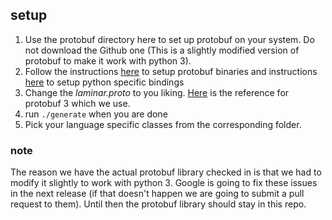 ## setup
1.  Use the protobuf directory here to set up protobuf on your system.
Do not download the Github one (This is a slightly modified version of protobuf to make it work with python 3). 
2. Follow the instructions [here](https://github.com/google/protobuf/) to setup protobuf binaries and instructions [here](https://github.com/google/protobuf/tree/master/python) to setup python specific bindings
3. Change the _laminar.proto_ to you liking. [Here](https://developers.google.com/protocol-buffers/docs/proto3) is the reference for protobuf 3 which we use.
4. run ``./generate`` when you are done
5. Pick your language specific classes from the corresponding folder. 

### note
The reason we have the actual protobuf library checked in is that we had to modify it slightly to work with python 3. 
Google is going to fix these issues in the next release (if that doesn't happen we are going to submit a pull request to them). 
Until then the protobuf library should stay in this repo. 


